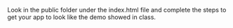 Look in the public folder under the index.html file and complete the steps to get your app to look like the demo showed in class. 
